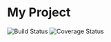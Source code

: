 # My Project

![Build Status](https://img.shields.io/travis/username/repository.svg)
![Coverage Status](https://codecov.io/gh/username/repository/branch/main/graph/badge.svg)
